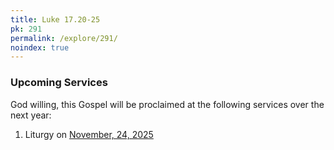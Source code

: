 ```yaml
---
title: Luke 17.20-25
pk: 291
permalink: /explore/291/
noindex: true
---
```


### Upcoming Services

God willing, this Gospel will be proclaimed at the following services over the next year:


1. Liturgy on [November, 24, 2025](https://orthocal.info/readings/gregorian/2025/11/24/)
